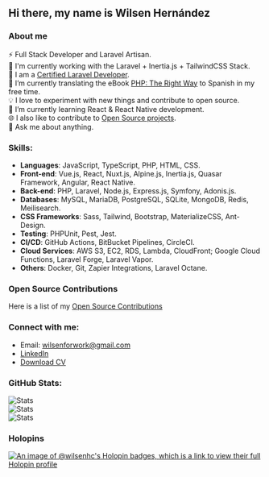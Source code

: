## Hi there, my name is Wilsen Hernández

### About me

⚡ Full Stack Developer and Laravel Artisan.<br>
🔭 I'm currently working with the Laravel + Inertia.js + TailwindCSS Stack.<br>
📜 I am a [Certified Laravel Developer](https://verifier.certificationforlaravel.org/6da92b0e-a0dc-48ee-b94f-c211ec10ddfd).<br>
📑 I’m currently translating the eBook [PHP: The Right Way](https://github.com/wilsenhc/php-the-right-way) to Spanish in my free time.<br>
💡 I love to experiment with new things and contribute to open source.<br>
📱 I’m currently learning React & React Native development.<br>
🌐 I also like to contribute to [Open Source projects](OPEN_SOURCE.md).<br>
💬 Ask me about anything.<br>

### Skills:

- **Languages**: JavaScript, TypeScript, PHP, HTML, CSS.
- **Front-end**: Vue.js, React, Nuxt.js, Alpine.js, Inertia.js, Quasar Framework, Angular, React Native.
- **Back-end**: PHP, Laravel, Node.js, Express.js, Symfony, Adonis.js.
- **Databases**: MySQL, MariaDB, PostgreSQL, SQLite, MongoDB, Redis, Meilisearch.
- **CSS Frameworks**: Sass, Tailwind, Bootstrap, MaterializeCSS, Ant-Design.
- **Testing**: PHPUnit, Pest, Jest.
- **CI/CD**: GitHub Actions, BitBucket Pipelines, CircleCI.
- **Cloud Services**: AWS S3, EC2, RDS, Lambda, CloudFront; Google Cloud Functions, Laravel Forge, Laravel Vapor.
- **Others**: Docker, Git, Zapier Integrations, Laravel Octane.

### Open Source Contributions

Here is a list of my [Open Source Contributions](OPEN_SOURCE.md)

### Connect with me:

- Email: [wilsenforwork@gmail.com][email]
- [LinkedIn][linkedin]
- [Download CV][flowcv]

### GitHub Stats:
<picture>
  <source media="(prefers-color-scheme: dark)" srcset="https://github-readme-stats.vercel.app/api?username=wilsenhc&theme=dark&hide_border=true&include_all_commits=true&count_private=true">
  <img alt="Stats" src="https://github-readme-stats.vercel.app/api?username=wilsenhc&hide_border=true&include_all_commits=true&count_private=true">
</picture>
<br/>
<picture>
  <source media="(prefers-color-scheme: dark)" srcset="https://github-readme-streak-stats.herokuapp.com/?user=wilsenhc&theme=dark&hide_border=true">
  <img alt="Stats" src="https://github-readme-streak-stats.herokuapp.com/?user=wilsenhc&hide_border=true">
</picture>

<br/>

<picture>
  <source media="(prefers-color-scheme: dark)" srcset="https://github-readme-stats.vercel.app/api/top-langs/?username=wilsenhc&theme=dark&hide_border=true&include_all_commits=true&count_private=true&layout=compact">
  <img alt="Stats" src="https://github-readme-stats.vercel.app/api/top-langs/?username=wilsenhc&hide_border=true&include_all_commits=true&count_private=true&layout=compact">
</picture>

### Holopins
[![An image of @wilsenhc's Holopin badges, which is a link to view their full Holopin profile](https://holopin.me/wilsenhc)](https://holopin.io/@wilsenhc)

[email]: mailto:wilsenforwork@gmail.com
[linkedin]: https://linkedin.com/in/wilsenhc
[flowcv]: https://flowcv.com/resume/s2angqcuka
